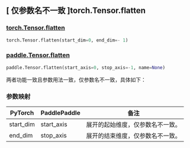 ## [ 仅参数名不一致 ]torch.Tensor.flatten

### [torch.Tensor.flatten](https://pytorch.org/docs/stable/generated/torch.Tensor.flatten.html?highlight=flatten#torch.Tensor.flatten)

```python
torch.Tensor.flatten(start_dim=0, end_dim=- 1)
```

### [paddle.Tensor.flatten](https://www.paddlepaddle.org.cn/documentation/docs/zh/develop/api/paddle/Tensor_cn.html#flatten-start-axis-0-stop-axis-1-name-none)

```python
paddle.Tensor.flatten(start_axis=0, stop_axis=-1, name=None)
```

两者功能一致且参数用法一致，仅参数名不一致，具体如下：

### 参数映射

| PyTorch   | PaddlePaddle | 备注                           |
| --------- | ------------ | ------------------------------ |
| start_dim | start_axis   | 展开的起始维度，仅参数名不一致。 |
| end_dim   | stop_axis    | 展开的结束维度，仅参数名不一致。 |
